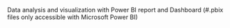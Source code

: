 Data analysis and visualization with Power BI report and Dashboard
(#.pbix files only accessible with Microsoft Power BI)
